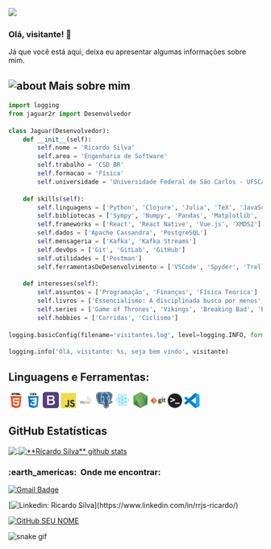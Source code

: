 ![](https://komarev.com/ghpvc/?username=jaguar2r&color=006bed)

### Olá, visitante! 👋

Já que você está aqui, deixa eu apresentar algumas informações sobre mim.

## <img width="45" alt="about" src="https://raw.github.com/elizarov/elizarov/master/about.png"> Mais sobre mim

```python
import logging
from jaguar2r import Desenvolvedor

class Jaguar(Desenvolvedor):
    def __init__(self):
        self.nome = 'Ricardo Silva'
        self.area = 'Engenharia de Software'
        self.trabalho = 'CSD BR'
        self.formacao = 'Física'
        self.universidade = 'Universidade Federal de São Carlos - UFSCar'

    def skills(self):
        self.linguagens = ['Python', 'Clojure', 'Julia', 'TeX', 'JavaScript']
        self.bibliotecas = ['Sympy', 'Numpy', 'Pandas', 'Matplotlib', 'Scipy', 'Selenium']
        self.frameworks = ['React', 'React Native', 'Vue.js', 'XMDS2']
        self.dados = ['Apache Cassandra', 'PostgreSQL']
        self.mensageria = ['Kafka', 'Kafka Streams']
        self.devOps = ['Git', 'GitLab', 'GitHub']
        self.utilidades = ['Postman']
        self.ferramentasDeDesenvolvimento = ['VSCode', 'Spyder', 'Trello', 'Figma']

    def interesses(self):
        self.assuntos = ['Programação', 'Finanças', 'Física Teórica']
        self.livros = ['Essencialismo: A disciplinada busca por menos', 'Os Axiomas de Zurique', 'O guia do mochileiro das galáxias']
        self.series = ['Game of Thrones', 'Vikings', 'Breaking Bad', 'Better Call Saul', 'A Casa do Dragão']
        self.hobbies = ['Corridas', 'Ciclismo']

logging.basicConfig(filename='visitantes.log', level=logging.INFO, format='%(asctime)s - %(message)s')

logging.info('Olá, visitante: %s, seja bem vindo', visitante)

```

## **Linguagens e Ferramentas:**  

<code><img height="30" src="https://raw.githubusercontent.com/github/explore/80688e429a7d4ef2fca1e82350fe8e3517d3494d/topics/html/html.png"></code>
<code><img height="30" src="https://raw.githubusercontent.com/github/explore/80688e429a7d4ef2fca1e82350fe8e3517d3494d/topics/css/css.png"></code>
<code><img height="32" src="https://raw.githubusercontent.com/github/explore/80688e429a7d4ef2fca1e82350fe8e3517d3494d/topics/bootstrap/bootstrap.png" alt="Bootstrap"/></code>
<code><img height="30" src="https://raw.githubusercontent.com/github/explore/80688e429a7d4ef2fca1e82350fe8e3517d3494d/topics/javascript/javascript.png"></code>
<code><img height="32" src="https://raw.githubusercontent.com/github/explore/80688e429a7d4ef2fca1e82350fe8e3517d3494d/topics/mysql/mysql.png" alt="MySQL"/></code>
<code><img height="32" src="https://raw.githubusercontent.com/github/explore/80688e429a7d4ef2fca1e82350fe8e3517d3494d/topics/postgresql/postgresql.png" alt="PostegreSQL"/></code>
<code><img height="32" src="https://raw.githubusercontent.com/github/explore/80688e429a7d4ef2fca1e82350fe8e3517d3494d/topics/react/react.png" alt="React"/></code>
<code><img height="32" src="https://raw.githubusercontent.com/github/explore/80688e429a7d4ef2fca1e82350fe8e3517d3494d/topics/nodejs/nodejs.png" alt="Nodejs"/></code>
<code><img height="30" src="https://raw.githubusercontent.com/github/explore/80688e429a7d4ef2fca1e82350fe8e3517d3494d/topics/git/git.png"></code>
<code><img height="30" src="https://raw.githubusercontent.com/github/explore/80688e429a7d4ef2fca1e82350fe8e3517d3494d/topics/terminal/terminal.png"></code>
<code><img height="30" src="https://raw.githubusercontent.com/github/explore/80688e429a7d4ef2fca1e82350fe8e3517d3494d/topics/visual-studio-code/visual-studio-code.png"></code>



## **GitHub Estatísticas**

<a href="https://github.com/Gurupreet">
  <img align="center" src="https://github-readme-stats.vercel.app/api/top-langs/?username=jaguar2r&theme=dracula&hide_langs_below=1" />
</a>

<a href="https://github.com/Gurupreet">
 <img align="center" src="https://github-readme-stats.vercel.app/api?username=jaguar2r&show_icons=true&theme=dracula&line_height=27" alt="**Ricardo Silva** github stats"/>
</a>

<h3> :earth_americas: &nbsp;Onde me encontrar: </h3> 

[![Gmail Badge](https://img.shields.io/badge/-rrjs.ricardo@gmail.com-006bed?style=flat-square&logo=Gmail&logoColor=white&link=mailto:rrjs.ricardo@gmail.com)](mailto:rrjs.ricardo@gmail.com)

[![Linkedin: Ricardo Silva](https://img.shields.io/badge/-Ricardo_Silva-blue?style=flat-square&logo=Linkedin&logoColor=white&link=https://[www.linkedin.com/in/rrjs-ricardo/](https://www.linkedin.com/in/rrjs-ricardo/))](https://www.linkedin.com/in/rrjs-ricardo/)

[![GitHub SEU NOME]( https://img.shields.io/github/followers/jaguar2r?label=follow&style=social)](https://github.com/jaguar2r)

![snake gif](https://github.com/jaguar2r/jaguar2r/blob/output/github-contribution-grid-snake.svg)

